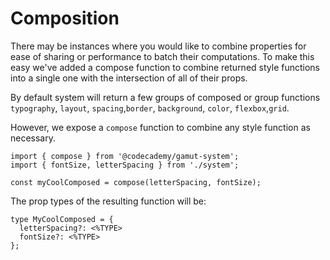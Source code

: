 # Composition

There may be instances where you would like to combine properties for ease of sharing or performance to batch their computations. To make this easy we've added a compose function to combine returned style functions into a single one with the intersection of all of their props.

By default system will return a few groups of composed or group functions `typography`, `layout`, `spacing`,`border`, `background`, `color`, `flexbox`,`grid`.

However, we expose a `compose` function to combine any style function as necessary.

```tsx
import { compose } from '@codecademy/gamut-system';
import { fontSize, letterSpacing } from './system';

const myCoolComposed = compose(letterSpacing, fontSize);
```

The prop types of the resulting function will be:

```tsx
type MyCoolComposed = {
  letterSpacing?: <%TYPE>
  fontSize?: <%TYPE>
};
```
